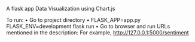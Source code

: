 A flask app Data Visualization using Chart.js

To run:
• Go to project directory
• FLASK_APP=app.py FLASK_ENV=development flask run
• Go to browser and run URLs mentioned in the description:
For example, http://127.0.0.1:5000/sentiment
